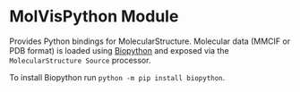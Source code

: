 # MolVisPython Module

Provides Python bindings for MolecularStructure. Molecular data (MMCIF or PDB format) is loaded using [Biopython](https://biopython.org) and exposed via the `MolecularStructure Source` processor.

To install Biopython run `python -m pip install biopython`.
